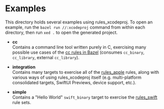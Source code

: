 # Examples

This directory holds several examples using rules_xcodeproj. To open an example, run the `bazel run //:xcodeproj` command from within each directory, then run `xed .` to open the generated project.

* **cc**
    <br> Contains a command line tool written purely in C, exercising many possible use cases of the [cc rules in Bazel](https://bazel.build/reference/be/c-cpp) (consumes `cc_binary`, `cc_library`, external `cc_library`).

* **integration**
    <br> Contains many targets to exercise all of the [rules_apple](https://github.com/bazelbuild/rules_apple/tree/master/doc) rules, along with various ways of using rules_xcodeproj itself (e.g. multi-platform consolidated targets, SwiftUI Previews, device support, etc.).

* **simple**
    <br> Contains a "Hello World" `swift_binary` target to exercise the [rules_swift](https://github.com/bazelbuild/rules_swift/tree/master/doc) rule sets.
